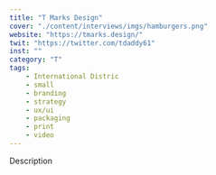 ```yaml
---
title: "T Marks Design"
cover: "./content/interviews/imgs/hamburgers.png"
website: "https://tmarks.design/"
twit: "https://twitter.com/tdaddy61"
inst: ""
category: "T"
tags:
    - International Distric
    - small
    - branding
    - strategy
    - ux/ui
    - packaging
    - print
    - video
---
```


Description
